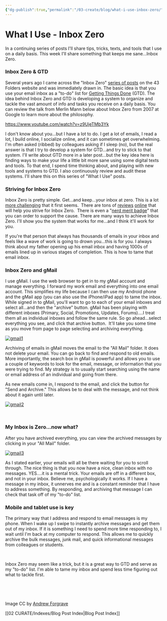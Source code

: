 ```yaml
---
{"dg-publish":true,"permalink":"/03-create/blog/what-i-use-inbox-zero/","title":"What I Use: Inbox Zero","tags":["email","gtd"]}
---
```


# What I Use - Inbox Zero

In a continuing series of posts I'll share tips, tricks, texts, and tools that I use on a daily basis. This week I'll share something that keeps me sane...Inbox Zero.

### Inbox Zero & GTD

Several years ago I came across the "Inbox Zero" [series of posts](http://www.43folders.com/43-folders-series-inbox-zero) on the 43 Folders website and was immediately drawn in. The basic idea is that you use your email inbox as a "to-do" list for [Getting Things Done](http://zenhabits.net/the-getting-things-done-gtd-faq/) (GTD). The idea behind Inbox Zero and GTD is developing a system to organize and tackle the vast amount of info and tasks you receive on a daily basis. You can review the talk from Merlin Mann below about Inbox Zero from 2007 at Google to learn more about the philosophy.

https://www.youtube.com/watch?v=z9UjeTMb3Yk

I don't know about you...but I have a lot to do. I get a lot of emails, I read a lot, I build online, I socialize online, and it can sometimes get overwhelming. I'm often asked (ribbed) by colleagues asking if I sleep (no), but the real answer is that I try to develop a system for GTD...and try to stick to that system. I'll write about GTD more in a later post...but the key idea here is finding ways to make your life a little bit more sane using some digital texts and tools. To that end, I spend time thinking about, and playing with new tools and systems to GTD. I also continuously review and audit these systems. I'll share this on this series of "What I Use" posts.

### Striving for Inbox Zero

Inbox Zero is pretty simple. Get...and keep...your inbox at zero. This is a lot [more challenging](http://gigaom.com/2013-05-05/the-myth-of-inbox-zero-and-the-path-to-peace-of-mind/) that it first seems.  There are tons of [reviews](http://mashable.com/2013-10-10/inbox-zero/) [online](http://readwrite.com/2013-04-15/30-days-with-inbox-zero-cleaning-out-messages-and-stress#awesm=~oCxAAIIgaSGp8V) that will help you strive for Inbox Zero.  There is even a "[nerd merit badge](http://www.nerdmeritbadges.com/products/inbox-zero)" that you can order to support the cause. There are many ways to achieve Inbox Zero. I'll show you the system that works for me...and I think it'll work for you.

If you're that person that always has thousands of emails in your inbox and feels like a wave of work is going to drown you...this is for you. I always think about my father opening up his email inbox and having 1000s of emails lined up in various stages of completion. This is how to tame that email inbox.

### Inbox Zero and gMail

I use gMail. I use the web browser to get in to my gMail account and manage everything. I forward my work email and everything into one email account. This simplifies my life because I can then use my Android phone and the gMail app (you can also use the iPhone/iPad app) to tame the inbox. While signed in to gMail, you'll want to go to each of your email inboxes and select all...and then the "archive" button. gMail has been playing with different inboxes (Primary, Social, Promotions, Updates, Forums)....I treat them all as individual inboxes and follow the same rule. So go ahead...select everything you see, and click that archive button.  It'll take you some time as you move from page to page selecting and archiving everything.

[![gmail1](images/gmail1.gif)](http://wiobyrne.com/wp-content/uploads/2014/04/gmail1.gif)

Archiving of emails in gMail moves the email to the "All Mail" folder. It does not delete your email. You can go back to find and respond to old emails. More importantly, the search box in gMail is powerful and allows you to use a couple of keywords to look for the email, message, or information that you were trying to find. My strategy is to usually start searching using the name or email address of an individual and going from there.

As new emails come in, I respond to the email, and click the button for "Send and Archive." This allows be to deal with the message, and not think about it again until later.

[![gmail2](images/gmail2.gif)](http://wiobyrne.com/wp-content/uploads/2014/04/gmail2.gif)

 

### My Inbox is Zero...now what?

After you have archived everything, you can view the archived messages by clicking in your "All Mail" folder.

[![gmail3](images/gmail3.gif)](http://wiobyrne.com/wp-content/uploads/2014/04/gmail3.gif)

As I stated earlier, your emails will all be there waiting for you to scroll through. The nice thing is that you now have a nice, clean inbox with no messages. YES....it is a mental trick. Your emails are off in a different box, and not in your inbox. Believe me, psychologically it works. If I have a message in my inbox, it unnerves me and is a constant reminder that I have to address something. By responding, and archiving that message I can check that task off of my "to-do" list.

### Mobile and tablet use is key

The primary way that I address and respond to email messages is my phone. When I wake up I swipe to instantly archive messages and get them out of my inbox. If it is something I need to spend more time responding to, I wait until I'm back at my computer to respond. This allows me to quickly archive the bulk messages, junk mail, and quick informational messages from colleagues or students.

 

Inbox Zero may seem like a trick, but it is a great way to GTD and serve as my "to-do" list. I'm able to tame my inbox and spend less time figuring out what to tackle first.

 

 

Image CC by [Andrew Forgrave](http://www.flickr.com/photos/aforgrave/5593360287/)

[[02 CURATE/Indexes/Blog Post Index\|Blog Post Index]]